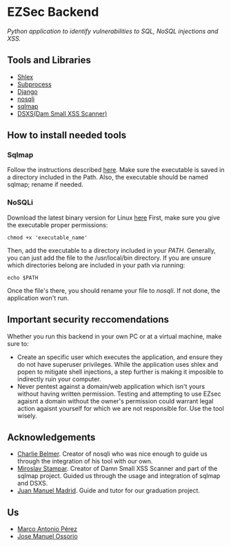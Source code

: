 # EZSec Backend
_Python application to identify vulnerabilities to SQL, NoSQL injections and XSS._

## Tools and Libraries
- [Shlex](https://docs.python.org/3/library/shlex.html)
- [Subprocess](https://docs.python.org/3/library/subprocess.html)
- [Django](https://www.djangoproject.com)
- [nosqli](https://github.com/Charlie-belmer/nosqli)
- [sqlmap](https://github.com/sqlmapproject/sqlmap)
- [DSXS(Dam Small XSS Scanner)](https://github.com/stamparm/DSXS)

## How to install needed tools
### Sqlmap
Follow the instructions described [here](https://github.com/sqlmapproject/sqlmap/blob/master/README.md). Make sure the executable is saved in a directory included in the Path. Also, the executable should be named sqlmap; rename if needed.
### NoSQLi
Download the latest binary version for Linux [here](https://github.com/Charlie-belmer/nosqli/releases)
First, make sure you give the executable proper permissions:
````shell
chmod +x 'executable_name'
````
Then, add the executable to a directory included in your _PATH_. Generally, you can just add the file to the /usr/local/bin directory. If you are unsure which directories belong are included in your path via running:
````shell
echo $PATH
````
Once the file's there, you should rename your file to _nosqli_. If not done, the application won't run.

## Important security reccomendations
Whether you run this backend in your own PC or at a virtual machine, make sure to:
- Create an specific user which executes the application, and ensure they do not have superuser privileges. While the application uses shlex and popen to mitigate shell injections, a step further is making it imposible to indirectly ruin your computer.
- Never pentest against a domain/web application which isn't yours without having written permission. Testing and attempting to use EZsec agaisnt a domain without the owner's permission could warrant legal action agaisnt yourself for which we are not responsible for. Use the tool wisely.

## Acknowledgements
- [Charlie Belmer](https://github.com/Charlie-belmer). Creator of nosqli who was nice enough to guide us through the integration of his tool with our own.
- [Miroslav Stampar](https://github.com/stamparm). Creator of Damn Small XSS Scanner and part of the sqlmap project. Guided us through the usage and integration of sqlmap and DSXS.
- [Juan Manuel Madrid](https://www.linkedin.com/in/juanmanuelmadrid/?originalSubdomain=co). Guide and tutor for our graduation project.

## Us
- [Marco Antonio Pérez](https://www.linkedin.com/in/marcopza/)
- [Jose Manuel Ossorio](https://www.linkedin.com/in/jose-ossorio-945848155/)
